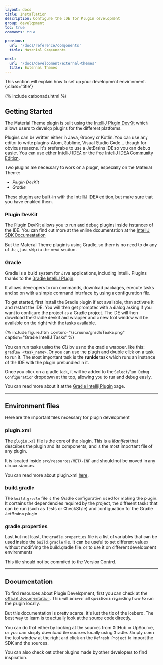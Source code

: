 ```yaml
---
layout: docs
title: Installation
description: Configure the IDE for Plugin development
group: development
toc: true
comments: true

previous:
  url: '/docs/reference/components'
  title: Material Components

next:
  url: '/docs/development/external-themes'
  title: External Themes
---
```


This section will explain how to set up your development environment.
{:class='title'}

{% include carbonads.html %}

## Getting Started

The Material Theme plugin is built using the [IntelliJ Plugin DevKit](https://www.jetbrains.org/intellij/sdk/docs/welcome.html) which allows users to develop plugins for the different platforms.

Plugins can be written either in Java, Groovy or Kotlin. You can use any editor to write plugins: Atom, Sublime, Visual Studio Code... though for obvious reasons, it's preferable to use a JetBrains IDE so you can debug easier. You can use either IntelliJ IDEA or the free [IntelliJ IDEA Community Edition](https://www.jetbrains.com/idea/download/).

Two plugins are necessary to work on a plugin, especially on the Material Theme:
- *Plugin DevKit*
- *Gradle*

These plugins are built-in with the IntelliJ IDEA edition, but make sure that you have enabled them.

### Plugin DevKit

The Plugin DevKit allows you to run and debug plugins inside instances of the IDE. You can find out more at the online documentation at the [IntelliJ SDK Documentation](https://www.jetbrains.org/intellij/sdk/docs/basics/getting_started/setting_up_environment.html#configuring-intellij-platform-sdk)

But the Material Theme plugin is using Gradle, so there is no need to do any of that, just skip to the next section.

### Gradle

Gradle is a build system for Java applications, including IntelliJ Plugins thanks to the [Gradle IntelliJ Plugin](https://github.com/JetBrains/gradle-intellij-plugin).

It allows developers to run commands, download packages, execute tasks and so on with a simple command interface by using a configuration file.

To get started, first install the Gradle plugin if not available, than activate it and restart the IDE. You will then get prompted with a dialog asking if you want to configure the project as a Gradle project. The IDE will then download the Gradle devkit and wrapper and a new tool window will be available on the right with the tasks available.

{% include figure.html content="/screens/gradleTasks.png" caption="Gradle IntelliJ Tasks" %}

You can run tasks using the _CLI_ by using the gradle wrapper, like this: `gradlew <task_name>`. Or you can use the plugin and double click on a task to run it. The most important task is the **runIde** task which runs an instance of the IDE with the plugin prebundled in it.

Once you click on a gradle task, it will be added to the `Select/Run Debug Configuration` dropdown at the top, allowing you to run and debug easily.

You can read more about it at the [Gradle Intellij Plugin](https://github.com/JetBrains/gradle-intellij-plugin) page.

----
## Environment files

Here are the important files necessary for plugin development.

### plugin.xml

The `plugin.xml` file is the core of the plugin. This is a _Manifest_ that describes the plugin and its components, and is the most important file of any plugin.

It is located inside `src/resources/META-INF` and should not be moved in any circumstances.

You can read more about plugin.xml [here](https://www.jetbrains.org/intellij/sdk/docs/basics/plugin_structure/plugin_configuration_file.html).

### build.gradle

The `build.gradle` file is the Gradle configuration used for making the plugin. It contains the dependencies required by the project, the different tasks that can be run (such as Tests or CheckStyle) and configuration for the Gradle JetBrains plugin.

### gradle.properties

Last but not least, the `gradle.properties` file is a list of variables that can be used inside the `build.gradle` file. It can be useful to set different values without modifying the build.gradle file, or to use it on different development environments.

This file should not be commited to the Version Control.

----
## Documentation

To find resources about Plugin Development, first you can check at the [official documentation](https://www.jetbrains.org/intellij/sdk/docs/welcome.html). This will answer all questions regarding how to run the plugin locally.

But this documentation is pretty scarce, it's just the tip of the iceberg. The best way to learn is to actually look at the source code directly.

You can do that either by looking at the sources from GitHub or UpSource, or you can simply download the sources locally using Gradle. Simply open the tool window at the right and click on the `Refresh Project` to import the SDK and the sources.

You can also check out other plugins made by other developers to find inspiration.
